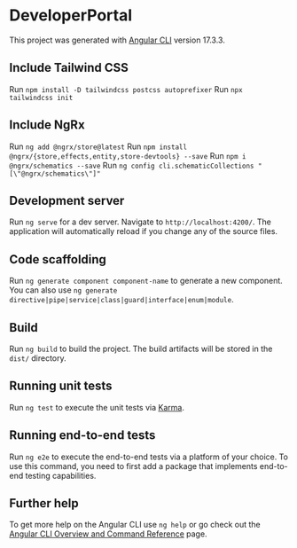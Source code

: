 # DeveloperPortal

This project was generated with [Angular CLI](https://github.com/angular/angular-cli) version 17.3.3.

## Include Tailwind CSS

Run `npm install -D tailwindcss postcss autoprefixer`
Run `npx tailwindcss init`

## Include NgRx
Run `ng add @ngrx/store@latest`
Run `npm install @ngrx/{store,effects,entity,store-devtools} --save`
Run `npm i @ngrx/schematics --save`
Run `ng config cli.schematicCollections "[\"@ngrx/schematics\"]"`

## Development server

Run `ng serve` for a dev server. Navigate to `http://localhost:4200/`. The application will automatically reload if you change any of the source files.

## Code scaffolding

Run `ng generate component component-name` to generate a new component. You can also use `ng generate directive|pipe|service|class|guard|interface|enum|module`.

## Build

Run `ng build` to build the project. The build artifacts will be stored in the `dist/` directory.

## Running unit tests

Run `ng test` to execute the unit tests via [Karma](https://karma-runner.github.io).

## Running end-to-end tests

Run `ng e2e` to execute the end-to-end tests via a platform of your choice. To use this command, you need to first add a package that implements end-to-end testing capabilities.

## Further help

To get more help on the Angular CLI use `ng help` or go check out the [Angular CLI Overview and Command Reference](https://angular.io/cli) page.
